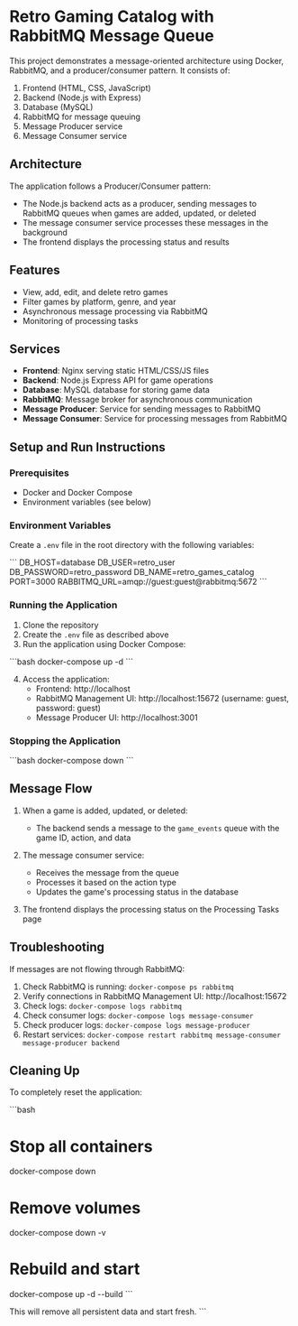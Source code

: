 # Retro Gaming Catalog with RabbitMQ Message Queue

This project demonstrates a message-oriented architecture using Docker, RabbitMQ, and a producer/consumer pattern. It consists of:

1. Frontend (HTML, CSS, JavaScript)
2. Backend (Node.js with Express)
3. Database (MySQL)
4. RabbitMQ for message queuing
5. Message Producer service
6. Message Consumer service

## Architecture

The application follows a Producer/Consumer pattern:

- The Node.js backend acts as a producer, sending messages to RabbitMQ queues when games are added, updated, or deleted
- The message consumer service processes these messages in the background
- The frontend displays the processing status and results

## Features

- View, add, edit, and delete retro games
- Filter games by platform, genre, and year
- Asynchronous message processing via RabbitMQ
- Monitoring of processing tasks

## Services

- **Frontend**: Nginx serving static HTML/CSS/JS files
- **Backend**: Node.js Express API for game operations
- **Database**: MySQL database for storing game data
- **RabbitMQ**: Message broker for asynchronous communication
- **Message Producer**: Service for sending messages to RabbitMQ
- **Message Consumer**: Service for processing messages from RabbitMQ

## Setup and Run Instructions

### Prerequisites

- Docker and Docker Compose
- Environment variables (see below)

### Environment Variables

Create a `.env` file in the root directory with the following variables:

\`\`\`
DB_HOST=database
DB_USER=retro_user
DB_PASSWORD=retro_password
DB_NAME=retro_games_catalog
PORT=3000
RABBITMQ_URL=amqp://guest:guest@rabbitmq:5672
\`\`\`

### Running the Application

1. Clone the repository
2. Create the `.env` file as described above
3. Run the application using Docker Compose:

\`\`\`bash
docker-compose up -d
\`\`\`

4. Access the application:
   - Frontend: http://localhost
   - RabbitMQ Management UI: http://localhost:15672 (username: guest, password: guest)
   - Message Producer UI: http://localhost:3001

### Stopping the Application

\`\`\`bash
docker-compose down
\`\`\`

## Message Flow

1. When a game is added, updated, or deleted:
   - The backend sends a message to the `game_events` queue with the game ID, action, and data

2. The message consumer service:
   - Receives the message from the queue
   - Processes it based on the action type
   - Updates the game's processing status in the database

3. The frontend displays the processing status on the Processing Tasks page

## Troubleshooting

If messages are not flowing through RabbitMQ:

1. Check RabbitMQ is running: `docker-compose ps rabbitmq`
2. Verify connections in RabbitMQ Management UI: http://localhost:15672
3. Check logs: `docker-compose logs rabbitmq`
4. Check consumer logs: `docker-compose logs message-consumer`
5. Check producer logs: `docker-compose logs message-producer`
6. Restart services: `docker-compose restart rabbitmq message-consumer message-producer backend`

## Cleaning Up

To completely reset the application:

\`\`\`bash
# Stop all containers
docker-compose down

# Remove volumes
docker-compose down -v

# Rebuild and start
docker-compose up -d --build
\`\`\`

This will remove all persistent data and start fresh.
\`\`\`
